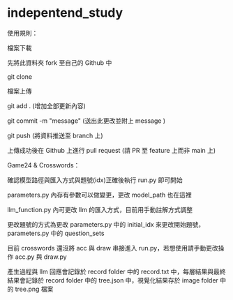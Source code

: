 # indepentend_study
使用規則：

檔案下載

先將此資料夾 fork 至自己的 Github 中

git clone <fork dir https>


檔案上傳

git add . (增加全部更新內容)

git commit -m "message" (送出此更改並附上 message )

git push <branch> (將資料推送至 branch 上)

上傳成功後在 Github 上進行 pull request (請 PR 至 feature 上而非 main 上)



Game24 & Crosswords：

確認模型路徑與匯入方式與題號(idx)正確後執行 run.py 即可開始

parameters.py 內存有參數可以做變更，更改 model_path 也在這裡

llm_function.py 內可更改 llm 的匯入方式，目前用手動註解方式調整

更改題號的方式為更改 parameters.py 中的 initial_idx 來更改開始題號，parameters.py 中的 question_sets

目前 crosswords 還沒將 acc 與 draw 串接進入 run.py，若想使用請手動更改操作 acc.py 與 draw.py

產生過程與 llm 回應會記錄於 record folder 中的 record.txt 中，每層結果與最終結果會記錄於 record folder 中的 tree.json 中，視覺化結果存於 image folder 中的 tree.png 檔案
